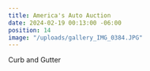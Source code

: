 ```yaml
---
title: America's Auto Auction
date: 2024-02-19 00:13:00 -06:00
position: 14
image: "/uploads/gallery_IMG_0384.JPG"
---
```


Curb and Gutter